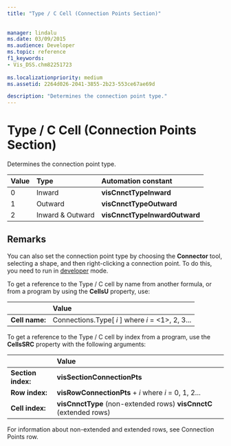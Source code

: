 ```yaml
---
title: "Type / C Cell (Connection Points Section)"
 
 
manager: lindalu
ms.date: 03/09/2015
ms.audience: Developer
ms.topic: reference
f1_keywords:
- Vis_DSS.chm82251723
 
ms.localizationpriority: medium
ms.assetid: 2264d026-2041-3855-2b23-553ce67ae69d

description: "Determines the connection point type."
---
```


# Type / C Cell (Connection Points Section)

Determines the connection point type.
  
|**Value**|**Type**|**Automation constant**|
|:-----|:-----|:-----|
|0  <br/> |Inward  <br/> |**visCnnctTypeInward** <br/> |
|1  <br/> |Outward  <br/> |**visCnnctTypeOutward** <br/> |
|2  <br/> |Inward &amp; Outward  <br/> |**visCnnctTypeInwardOutward** <br/> |
   
## Remarks

You can also set the connection point type by choosing the **Connector** tool, selecting a shape, and then right-clicking a connection point. To do this, you need to run in [developer](run-in-developer-mode-display-the-developer-tab.md) mode. 
  
To get a reference to the Type / C cell by name from another formula, or from a program by using the **CellsU** property, use: 
  
||Value |
|:-----|:-----|
|**Cell name:**  <br/> |Connections.Type[  *i*  ]            where  *i*  = <1>, 2, 3... |
   
To get a reference to the Type / C cell by index from a program, use the **CellsSRC** property with the following arguments: 
  
||Value |
|:-----|:-----|
|**Section index:**  <br/> |**visSectionConnectionPts** <br/> |
|**Row index:**  <br/> |**visRowConnectionPts** +  *i*  where  *i*  = 0, 1, 2... |
|**Cell index:**  <br/> |**visCnnctType** (non-extended rows) **visCnnctC** (extended rows)  <br/> |
   
For information about non-extended and extended rows, see Connection Points row.
  

